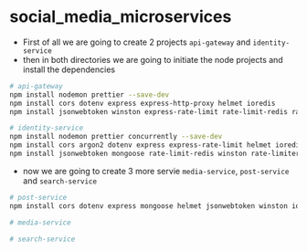 # social_media_microservices

* First of all we are going to create 2 projects `api-gateway` and `identity-service`
* then in both directories we are going to initiate the node projects and install the dependencies
```bash
# api-gateway
npm install nodemon prettier --save-dev
npm install cors dotenv express express-http-proxy helmet ioredis
npm install jsonwebtoken winston express-rate-limit rate-limit-redis rate-limiter-flexible

# identity-service
npm install nodemon prettier concurrently --save-dev
npm install cors argon2 dotenv express express-rate-limit helmet ioredis joi 
npm install jsonwebtoken mongoose rate-limit-redis winston rate-limiter-flexible winston
```

* now we are going to create 3 more servie `media-service`, `post-service` and `search-service`

```bash
# post-service
npm install cors dotenv express mongoose helmet jsonwebtoken winston ioredis express-rate-limit

# media-service

# search-service
```